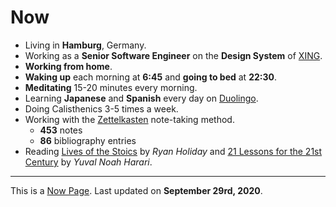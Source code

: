 <SEO title="Now" pathname="/now/" />

# Now

- Living in **Hamburg**, Germany.
- Working as a **Senior Software Engineer** on the **Design System** of [XING](https://www.xing.com/).
- **Working from home**.
- **Waking up** each morning at **6:45** and **going to bed** at **22:30**.
- **Meditating** 15-20 minutes every morning.
- Learning **Japanese** and **Spanish** every day on [Duolingo](https://www.duolingo.com/profile/kogakure).
- Doing <TextLink to="/calisthenics/">Calisthenics</TextLink> 3-5 times a week.
- Working with the [Zettelkasten](https://zettelkasten.de/) note-taking method.
  - **453** notes
  - **86** bibliography entries
- Reading [Lives of the Stoics](https://www.goodreads.com/book/show/50484473-lives-of-the-stoics) by _Ryan Holiday_ and [21 Lessons for the 21st Century](https://www.goodreads.com/book/show/36689737-21-lessons-for-the-21st-century) by _Yuval Noah Harari_.

---

This is a [Now Page](https://nownownow.com/). Last updated on **September 29rd, 2020**.
